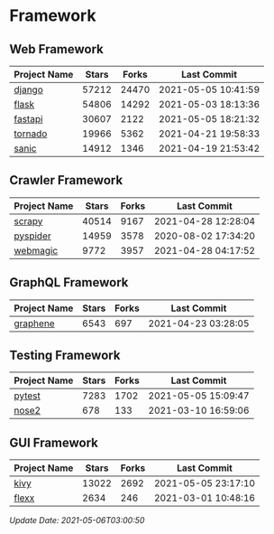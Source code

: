 # Framework

## Web Framework
| Project Name | Stars | Forks | Last Commit |
| ------------ | ----- | ----- | ----------- |
| [django](https://github.com/django/django) | 57212 | 24470 | 2021-05-05 10:41:59 |
| [flask](https://github.com/pallets/flask) | 54806 | 14292 | 2021-05-03 18:13:36 |
| [fastapi](https://github.com/tiangolo/fastapi) | 30607 | 2122 | 2021-05-05 18:21:32 |
| [tornado](https://github.com/tornadoweb/tornado) | 19966 | 5362 | 2021-04-21 19:58:33 |
| [sanic](https://github.com/sanic-org/sanic) | 14912 | 1346 | 2021-04-19 21:53:42 |

## Crawler Framework
| Project Name | Stars | Forks | Last Commit |
| ------------ | ----- | ----- | ----------- |
| [scrapy](https://github.com/scrapy/scrapy) | 40514 | 9167 | 2021-04-28 12:28:04 |
| [pyspider](https://github.com/binux/pyspider) | 14959 | 3578 | 2020-08-02 17:34:20 |
| [webmagic](https://github.com/code4craft/webmagic) | 9772 | 3957 | 2021-04-28 04:17:52 |

## GraphQL Framework
| Project Name | Stars | Forks | Last Commit |
| ------------ | ----- | ----- | ----------- |
| [graphene](https://github.com/graphql-python/graphene) | 6543 | 697 | 2021-04-23 03:28:05 |

## Testing Framework
| Project Name | Stars | Forks | Last Commit |
| ------------ | ----- | ----- | ----------- |
| [pytest](https://github.com/pytest-dev/pytest) | 7283 | 1702 | 2021-05-05 15:09:47 |
| [nose2](https://github.com/nose-devs/nose2) | 678 | 133 | 2021-03-10 16:59:06 |

## GUI Framework
| Project Name | Stars | Forks | Last Commit |
| ------------ | ----- | ----- | ----------- |
| [kivy](https://github.com/kivy/kivy) | 13022 | 2692 | 2021-05-05 23:17:10 |
| [flexx](https://github.com/flexxui/flexx) | 2634 | 246 | 2021-03-01 10:48:16 |

*Update Date: 2021-05-06T03:00:50*